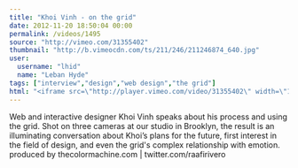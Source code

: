 ```yaml
---
title: "Khoi Vinh - on the grid"
date: 2012-11-20 18:50:04 00:00
permalink: /videos/1495
source: "http://vimeo.com/31355402"
thumbnail: "http://b.vimeocdn.com/ts/211/246/211246874_640.jpg"
user:
  username: "lhid"
  name: "Leban Hyde"
tags: ["interview","design","web design","the grid"]
html: "<iframe src=\"http://player.vimeo.com/video/31355402\" width=\"1280\" height=\"720\" frameborder=\"0\" webkitAllowFullScreen mozallowfullscreen allowFullScreen></iframe>"
---
```


Web and interactive designer Khoi Vinh speaks about his process and using the grid.
Shot on three cameras at our studio in Brooklyn, the result is an illuminating conversation about Khoi’s plans for the future, first interest in the field of design, and even the grid's complex relationship with emotion.
produced by thecolormachine.com | twitter.com/raafirivero